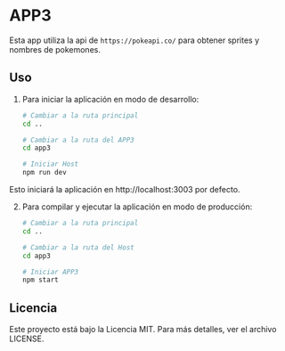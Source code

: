 # APP3

Esta app utiliza la api de `https://pokeapi.co/` para obtener sprites y nombres de pokemones.

## Uso

1. Para iniciar la aplicación en modo de desarrollo:

   ```bash
   # Cambiar a la ruta principal
   cd ..

   # Cambiar a la ruta del APP3
   cd app3

   # Iniciar Host
   npm run dev
   ```

Esto iniciará la aplicación en http://localhost:3003 por defecto.

2. Para compilar y ejecutar la aplicación en modo de producción:

   ```bash
   # Cambiar a la ruta principal
   cd ..

   # Cambiar a la ruta del Host
   cd app3

   # Iniciar APP3
   npm start
   ```

## Licencia

Este proyecto está bajo la Licencia MIT. Para más detalles, ver el archivo LICENSE.
